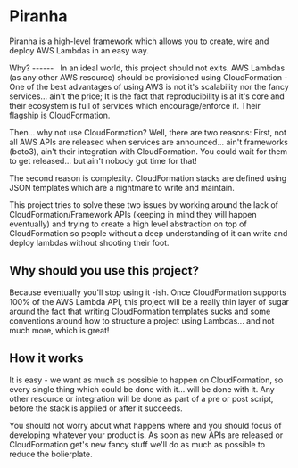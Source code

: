 Piranha
=========

Piranha is a high-level framework which allows you to create, wire and deploy AWS Lambdas in an easy way.

Why?
------  
In an ideal world, this project should not exits. AWS Lambdas (as any other AWS resource) should be provisioned using CloudFormation - One of the best advantages of using AWS is not it's scalability nor the fancy services... ain't the price; It is the fact that reproducibility is at it's core and their ecosystem is full of services which encourage/enforce it. Their flagship is CloudFormation.

Then... why not use CloudFormation? Well, there are two reasons: First, not all AWS APIs are released when services are announced... ain't frameworks (boto3), ain't their integration with CloudFormation. You could wait for them to get released... but ain't nobody got time for that!

The second reason is complexity. CloudFormation stacks are defined using JSON templates which are a nightmare to write and maintain.

This project tries to solve these two issues by working around the lack of CloudFormation/Framework APIs (keeping in mind they will happen eventually) and trying to create a high level abstraction on top of CloudFormation so people without a deep understanding of it can write and deploy lambdas without shooting their foot.


Why should you use this project?
-----------------------------------
Because eventually you'll stop using it -ish. Once CloudFormation supports 100% of the AWS Lambda API, this project will be a really thin layer of sugar around the fact that writing CloudFormation templates sucks and some conventions around how to structure a project using Lambdas... and not much more, which is great!


How it works
-------------
It is easy - we want as much as possible to happen on CloudFormation, so every single thing which could be done with it... will be done with it. Any other resource or integration will be done as part of a pre or post script, before the stack is applied or after it succeeds.

You should not worry about what happens where and you should focus of developing whatever your product is. As soon as new APIs are released or CloudFormation get's new fancy stuff we'll do as much as possible to reduce the bolierplate.
